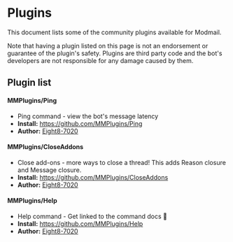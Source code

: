 # Plugins
This document lists some of the community plugins available for Modmail.

Note that having a plugin listed on this page is not an endorsement or guarantee of the plugin's safety.
Plugins are third party code and the bot's developers are not responsible for any damage caused by them.

## Plugin list

#### MMPlugins/Ping
* Ping command - view the bot's message latency
* **Install:** https://github.com/MMPlugins/Ping
* **Author:** [Eight8-7020](https://github.com/Eight8-7020)  

#### MMPlugins/CloseAddons
* Close add-ons - more ways to close a thread! This adds Reason closure and Message closure.
* **Install:** https://github.com/MMPlugins/CloseAddons
* **Author:** [Eight8-7020](https://github.com/Eight8-7020)  

#### MMPlugins/Help
* Help command - Get linked to the command docs 🎉
* **Install:** https://github.com/MMPlugins/Help
* **Author:** [Eight8-7020](https://github.com/Eight8-7020)  
